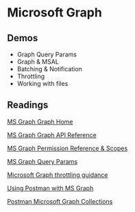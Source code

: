 # Microsoft Graph

## Demos

- Graph Query Params
- Graph & MSAL
- Batching & Notification
- Throttling
- Working with files

## Readings

[MS Graph Graph Home](https://developer.microsoft.com/en-us/graph)

[MS Graph Graph API Reference](https://developer.microsoft.com/en-us/graph/docs/concepts/overview)

[MS Graph Permission Reference & Scopes](https://docs.microsoft.com/en-us/graph/permissions-reference)

[MS Graph Query Params](https://docs.microsoft.com/en-us/graph/query-parameters)

[Microsoft Graph throttling guidance](https://docs.microsoft.com/en-us/graph/throttling)

[Using Postman with MS Graph](https://docs.microsoft.com/en-us/graph/use-postman)

[Postman Microsoft Graph Collections](https://github.com/microsoftgraph/microsoftgraph-postman-collections)
